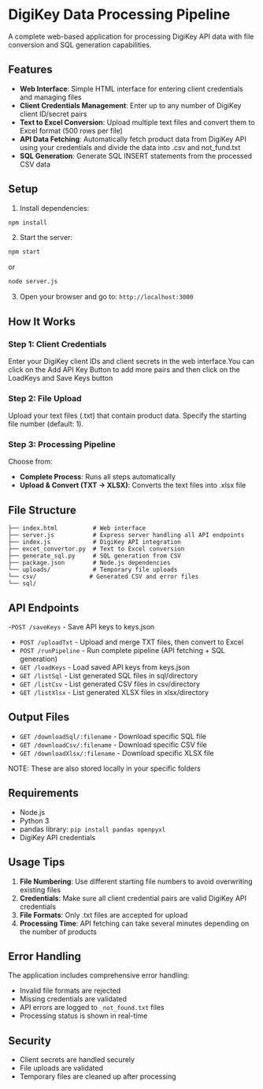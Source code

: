 # DigiKey Data Processing Pipeline

A complete web-based application for processing DigiKey API data with file conversion and SQL generation capabilities.

## Features

- **Web Interface**: Simple HTML interface for entering client credentials and managing files
- **Client Credentials Management**: Enter up to any number of DigiKey client ID/secret pairs
- **Text to Excel Conversion**: Upload multiple text files and convert them to Excel format (500 rows per file)
- **API Data Fetching**: Automatically fetch product data from DigiKey API using your credentials and divide the data into .csv and not_fund.txt
- **SQL Generation**: Generate SQL INSERT statements from the processed CSV data

## Setup

1. Install dependencies:
```bash
npm install
```

2. Start the server:
```bash
npm start
```

or
```bash
node server.js
```


3. Open your browser and go to: `http://localhost:3000`

## How It Works

### Step 1: Client Credentials
Enter your DigiKey client IDs and client secrets in the web interface.You can click on the Add API Key Button to add more pairs and then click on the LoadKeys and Save Keys button

### Step 2: File Upload
Upload your text files (.txt) that contain product data. Specify the starting file number (default: 1).

### Step 3: Processing Pipeline
Choose from:
- **Complete Process**: Runs all steps automatically
- **Upload & Convert (TXT → XLSX)**: Converts the text files into .xlsx file

## File Structure

```
├── index.html          # Web interface
├── server.js           # Express server handling all API endpoints
├── index.js            # DigiKey API integration
├── excet_convertor.py  # Text to Excel conversion
├── generate_sql.py     # SQL generation from CSV
├── package.json        # Node.js dependencies
└── uploads/            # Temporary file uploads
└── csv/               # Generated CSV and error files
└── sql/
```

## API Endpoints

-`POST /saveKeys` - Save API keys to keys.json
- `POST /uploadTxt` - Upload and merge TXT files, then convert to Excel
- `POST /runPipeline` - Run complete pipeline (API fetching + SQL generation)
- `GET /loadKeys` - Load saved API keys from keys.json 
- `GET /listSql` - List generated SQL files in sql/directory
- `GET /listCsv` - List generated CSV files in csv/directory
- `GET /listXlsx` - List generated XLSX files in xlsx/directory

## Output Files

- `GET /downloadSql/:filename` - Download specific SQL file
- `GET /downloadCsv/:filename` - Download specific CSV file
- `GET /downloadXlsx/:filename` - Download specific XLSX file

NOTE: These are also stored locally in your specific folders


## Requirements

- Node.js
- Python 3
- pandas library: `pip install pandas openpyxl`
- DigiKey API credentials

## Usage Tips

1. **File Numbering**: Use different starting file numbers to avoid overwriting existing files
2. **Credentials**: Make sure all client credential pairs are valid DigiKey API credentials
3. **File Formats**: Only .txt files are accepted for upload
4. **Processing Time**: API fetching can take several minutes depending on the number of products

## Error Handling

The application includes comprehensive error handling:
- Invalid file formats are rejected
- Missing credentials are validated
- API errors are logged to `_not_found.txt` files
- Processing status is shown in real-time

## Security

- Client secrets are handled securely
- File uploads are validated
- Temporary files are cleaned up after processing